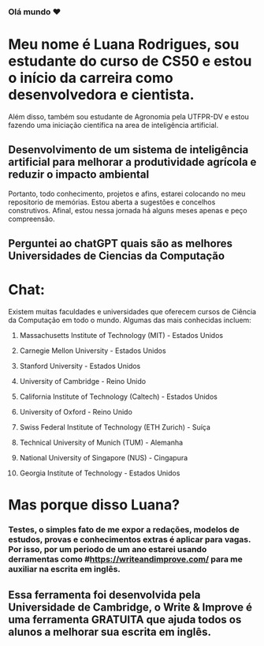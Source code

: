 ### Olá mundo ♥️ 

# Meu nome é Luana Rodrigues, sou estudante do curso de CS50 e estou o início da carreira como desenvolvedora e cientista. 
Além disso, também sou estudante de Agronomia pela UTFPR-DV e estou fazendo uma iniciação científica na area de inteligência artificial. 

## Desenvolvimento de um sistema de inteligência artificial para melhorar a produtividade agrícola e reduzir o impacto ambiental

Portanto, todo conhecimento, projetos e afins, estarei colocando no meu repositorio de memórias.
Estou aberta a sugestões e concelhos construtivos. Afinal, estou nessa jornada há alguns meses apenas e peço compreensão. 

## Perguntei ao chatGPT quais são as melhores Universidades de Ciencias da Computação

# Chat: 

Existem muitas faculdades e universidades que oferecem cursos de Ciência da Computação em todo o mundo. Algumas das mais conhecidas incluem:

1) Massachusetts Institute of Technology (MIT) - Estados Unidos

2) Carnegie Mellon University - Estados Unidos

3) Stanford University - Estados Unidos

4) University of Cambridge - Reino Unido

5) California Institute of Technology (Caltech) - Estados Unidos

6) University of Oxford - Reino Unido

7) Swiss Federal Institute of Technology (ETH Zurich) - Suíça

8) Technical University of Munich (TUM) - Alemanha

9) National University of Singapore (NUS) - Cingapura

10) Georgia Institute of Technology - Estados Unidos

# Mas porque disso Luana?

### Testes, o simples fato de me expor a redações, modelos de estudos, provas e conhecimentos extras é aplicar para vagas. Por isso, por um periodo de um ano estarei usando derramentas como #https://writeandimprove.com/ para me auxiliar na escrita em inglês.

## Essa ferramenta foi desenvolvida pela Universidade de Cambridge, o Write & Improve é uma ferramenta GRATUITA que ajuda todos os alunos a melhorar sua escrita em inglês.

